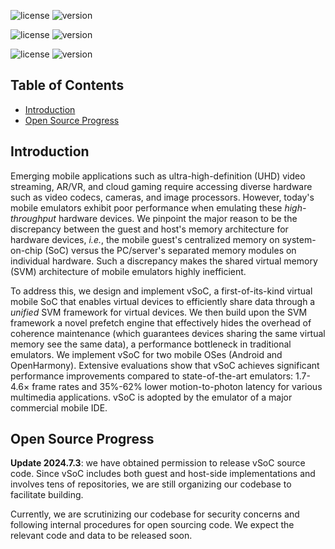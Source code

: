 
![license](https://img.shields.io/badge/Platform-Android-green "Android")
![version](https://img.shields.io/badge/Version-Pie-yellow "Pie")

![license](https://img.shields.io/badge/Platform-OpenHarmony-green "OpenHarmony")
![version](https://img.shields.io/badge/Version-4.0-yellow "4.0")

![license](https://img.shields.io/badge/Hypervisor-QEMU-green "QEMU")
![version](https://img.shields.io/badge/Version-7.1-yellow "Pie")

## Table of Contents
- [Introduction](#introduction)
- [Open Source Progress](#open-source-progress)


## Introduction

Emerging mobile applications such as ultra-high-definition (UHD) video streaming, AR/VR, and cloud gaming require accessing diverse hardware such as video codecs, cameras, and image processors. However, today's mobile emulators exhibit poor performance when emulating these *high-throughput* hardware devices. 
We pinpoint the major reason to be the discrepancy between
the guest and host's memory architecture for hardware devices, *i.e.*, 
the mobile guest's centralized memory on 
system-on-chip (SoC) versus the PC/server's separated memory modules on individual hardware. Such a discrepancy makes 
the shared virtual memory (SVM) architecture of mobile emulators highly inefficient.

To address this,
we design and implement vSoC, a first-of-its-kind virtual mobile SoC
that enables virtual devices to efficiently share data through a *unified* SVM framework for virtual devices.
We then build upon the SVM framework a novel prefetch engine that 
effectively hides the overhead of coherence maintenance (which guarantees devices sharing
the same virtual memory see the same data), a performance bottleneck in traditional emulators.
We implement vSoC for two mobile OSes (Android and OpenHarmony).
Extensive evaluations show that vSoC achieves significant performance improvements compared to state-of-the-art emulators:
1.7-4.6× frame rates and 35%-62% lower motion-to-photon latency for various multimedia applications.
vSoC is adopted by the emulator of a major commercial mobile IDE.


## Open Source Progress

**Update 2024.7.3**: we have obtained permission to release vSoC source code. Since vSoC includes both guest and host-side implementations and involves tens of repositories, we are still organizing our codebase to facilitate building.

Currently, we are scrutinizing our codebase for security concerns and following internal procedures for open sourcing code.
We expect the relevant code and data to be released soon.